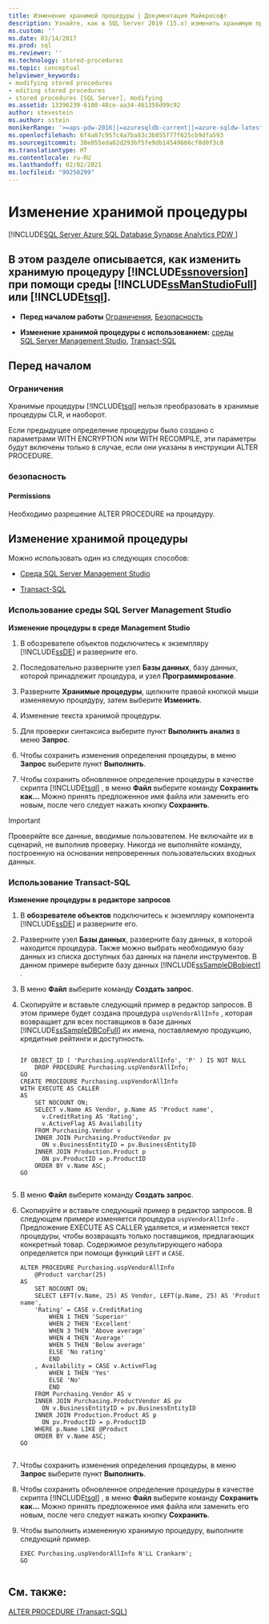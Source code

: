 ```yaml
---
title: Изменение хранимой процедуры | Документация Майкрософт
description: Узнайте, как в SQL Server 2019 (15.x) изменить хранимую процедуру с помощью SQL Server Management Studio или Transact-SQL.
ms.custom: ''
ms.date: 03/14/2017
ms.prod: sql
ms.reviewer: ''
ms.technology: stored-procedures
ms.topic: conceptual
helpviewer_keywords:
- modifying stored procedures
- editing stored procedures
- stored procedures [SQL Server], modifying
ms.assetid: 13396239-6100-48ce-aa34-461358d99c92
author: stevestein
ms.author: sstein
monikerRange: '>=aps-pdw-2016||=azuresqldb-current||=azure-sqldw-latest||>=sql-server-2016||>=sql-server-linux-2017||=azuresqldb-mi-current'
ms.openlocfilehash: 6f4a87c957c4a7ba83c3b855f77f625cb9dfa593
ms.sourcegitcommit: 38e055eda82d293bf5fe9db14549666cf0d0f3c0
ms.translationtype: HT
ms.contentlocale: ru-RU
ms.lasthandoff: 02/02/2021
ms.locfileid: "99250299"
---
```

# <a name="modify-a-stored-procedure"></a>Изменение хранимой процедуры
[!INCLUDE[SQL Server Azure SQL Database Synapse Analytics PDW ](../../includes/applies-to-version/sql-asdb-asdbmi-asa-pdw.md)]
    
##  <a name="this-topic-describes-how-to-modify-a-stored-procedure-in-ssnoversion-by-using-ssmanstudiofull-or-tsql"></a><a name="Top"></a> В этом разделе описывается, как изменить хранимую процедуру [!INCLUDE[ssnoversion](../../includes/ssnoversion-md.md)] при помощи среды [!INCLUDE[ssManStudioFull](../../includes/ssmanstudiofull-md.md)] или [!INCLUDE[tsql](../../includes/tsql-md.md)].  
  
-   **Перед началом работы**  [Ограничения](#Restrictions), [Безопасность](#Security)  
  
-   **Изменение хранимой процедуры с использованием:**  [среды SQL Server Management Studio](#SSMSProcedure), [Transact-SQL](#TsqlProcedure)  
  
##  <a name="before-you-begin"></a><a name="BeforeYouBegin"></a> Перед началом  
  
###  <a name="limitations-and-restrictions"></a><a name="Restrictions"></a> Ограничения  
 Хранимые процедуры [!INCLUDE[tsql](../../includes/tsql-md.md)] нельзя преобразовать в хранимые процедуры CLR, и наоборот.  
  
 Если предыдущее определение процедуры было создано с параметрами WITH ENCRYPTION или WITH RECOMPILE, эти параметры будут включены только в случае, если они указаны в инструкции ALTER PROCEDURE.  
  
###  <a name="security"></a><a name="Security"></a> безопасность  
  
####  <a name="permissions"></a><a name="Permissions"></a> Permissions  
 Необходимо разрешение ALTER PROCEDURE на процедуру.  
  
##  <a name="how-to-modify-a-stored-procedure"></a><a name="Procedures"></a> Изменение хранимой процедуры  
 Можно использовать один из следующих способов:  
  
-   [Среда SQL Server Management Studio](#SSMSProcedure)  
  
-   [Transact-SQL](#TsqlProcedure)  
  
###  <a name="using-sql-server-management-studio"></a><a name="SSMSProcedure"></a> Использование среды SQL Server Management Studio  
 **Изменение процедуры в среде Management Studio**  
  
1.  В обозревателе объектов подключитесь к экземпляру [!INCLUDE[ssDE](../../includes/ssde-md.md)] и разверните его.  
  
2.  Последовательно разверните узел **Базы данных**, базу данных, которой принадлежит процедура, и узел **Программирование**.  
  
3.  Разверните **Хранимые процедуры**, щелкните правой кнопкой мыши изменяемую процедуру, затем выберите **Изменить**.  
  
4.  Изменение текста хранимой процедуры.  
  
5.  Для проверки синтаксиса выберите пункт **Выполнить анализ** в меню **Запрос**.  
  
6.  Чтобы сохранить изменения определения процедуры, в меню **Запрос** выберите пункт **Выполнить**.  
  
7.  Чтобы сохранить обновленное определение процедуры в качестве скрипта [!INCLUDE[tsql](../../includes/tsql-md.md)] , в меню **Файл** выберите команду **Сохранить как...** Можно принять предложенное имя файла или заменить его новым, после чего следует нажать кнопку **Сохранить**.  

> [!IMPORTANT]  
>  Проверяйте все данные, вводимые пользователем. Не включайте их в сценарий, не выполнив проверку. Никогда не выполняйте команду, построенную на основании непроверенных пользовательских входных данных.  
  
###  <a name="using-transact-sql"></a><a name="TsqlProcedure"></a> Использование Transact-SQL  
 **Изменение процедуры в редакторе запросов**  
  
1.  В **обозревателе объектов** подключитесь к экземпляру компонента [!INCLUDE[ssDE](../../includes/ssde-md.md)] и разверните его.  
  
2.  Разверните узел **Базы данных**, разверните базу данных, в которой находится процедура. Также можно выбрать необходимую базу данных из списка доступных баз данных на панели инструментов. В данном примере выберите базу данных [!INCLUDE[ssSampleDBobject](../../includes/sssampledbobject-md.md)] .  
  
3.  В меню **Файл** выберите команду **Создать запрос**.  
  
4.  Скопируйте и вставьте следующий пример в редактор запросов. В этом примере будет создана процедура `uspVendorAllInfo` , которая возвращает для всех поставщиков в базе данных [!INCLUDE[ssSampleDBCoFull](../../includes/sssampledbcofull-md.md)] их имена, поставляемую продукцию, кредитные рейтинги и доступность.  
  
    ```  
  
    IF OBJECT_ID ( 'Purchasing.uspVendorAllInfo', 'P' ) IS NOT NULL   
        DROP PROCEDURE Purchasing.uspVendorAllInfo;  
    GO  
    CREATE PROCEDURE Purchasing.uspVendorAllInfo  
    WITH EXECUTE AS CALLER  
    AS  
        SET NOCOUNT ON;  
        SELECT v.Name AS Vendor, p.Name AS 'Product name',   
          v.CreditRating AS 'Rating',   
          v.ActiveFlag AS Availability  
        FROM Purchasing.Vendor v   
        INNER JOIN Purchasing.ProductVendor pv  
          ON v.BusinessEntityID = pv.BusinessEntityID   
        INNER JOIN Production.Product p  
          ON pv.ProductID = p.ProductID   
        ORDER BY v.Name ASC;  
    GO  
  
    ```  
  
5.  В меню **Файл** выберите команду **Создать запрос**.  
  
6.  Скопируйте и вставьте следующий пример в редактор запросов. В следующем примере изменяется процедура `uspVendorAllInfo` . Предложение EXECUTE AS CALLER удаляется, и изменяется текст процедуры, чтобы возвращать только поставщиков, предлагающих конкретный товар. Содержимое результирующего набора определяется при помощи функций `LEFT` и `CASE`.  
  
    ```  
    ALTER PROCEDURE Purchasing.uspVendorAllInfo  
        @Product varchar(25)   
    AS  
        SET NOCOUNT ON;  
        SELECT LEFT(v.Name, 25) AS Vendor, LEFT(p.Name, 25) AS 'Product name',   
        'Rating' = CASE v.CreditRating   
            WHEN 1 THEN 'Superior'  
            WHEN 2 THEN 'Excellent'  
            WHEN 3 THEN 'Above average'  
            WHEN 4 THEN 'Average'  
            WHEN 5 THEN 'Below average'  
            ELSE 'No rating'  
            END  
        , Availability = CASE v.ActiveFlag  
            WHEN 1 THEN 'Yes'  
            ELSE 'No'  
            END  
        FROM Purchasing.Vendor AS v   
        INNER JOIN Purchasing.ProductVendor AS pv  
          ON v.BusinessEntityID = pv.BusinessEntityID   
        INNER JOIN Production.Product AS p   
          ON pv.ProductID = p.ProductID   
        WHERE p.Name LIKE @Product  
        ORDER BY v.Name ASC;  
    GO  
  
    ```  
  
7.  Чтобы сохранить изменения определения процедуры, в меню **Запрос** выберите пункт **Выполнить**.  
  
8.  Чтобы сохранить обновленное определение процедуры в качестве скрипта [!INCLUDE[tsql](../../includes/tsql-md.md)] , в меню **Файл** выберите команду **Сохранить как...** Можно принять предложенное имя файла или заменить его новым, после чего следует нажать кнопку **Сохранить**.  
  
9. Чтобы выполнить измененную хранимую процедуру, выполните следующий пример.  
  
    ```  
    EXEC Purchasing.uspVendorAllInfo N'LL Crankarm';  
    GO  
  
    ```  
  
## <a name="see-also"></a>См. также:  
 [ALTER PROCEDURE (Transact-SQL)](../../t-sql/statements/alter-procedure-transact-sql.md)  
  
  
